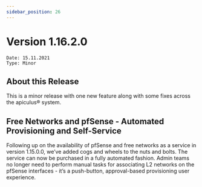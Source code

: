 ```yaml
---
sidebar_position: 26
---
```

# Version 1.16.2.0
```
Date: 15.11.2021
Type: Minor
```

## About this Release

This is a minor release with one new feature along with some fixes across the apiculus® system.

## Free Networks and pfSense - Automated Provisioning and Self-Service

Following up on the availability of pfSense and free networks as a service in version 1.15.0.0, we’ve added cogs and wheels to the nuts and bolts. The service can now be purchased in a fully automated fashion. Admin teams no longer need to perform manual tasks for associating L2 networks on the pfSense interfaces - it’s a push-button, approval-based provisioning user experience.




